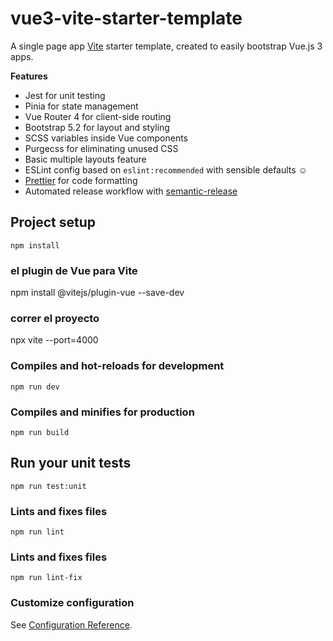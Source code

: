 # vue3-vite-starter-template

A single page app [Vite](https://vitejs.dev) starter template, created to easily bootstrap Vue.js 3 apps.

**Features**

- Jest for unit testing
- Pinia for state management
- Vue Router 4 for client-side routing
- Bootstrap 5.2 for layout and styling
- SCSS variables inside Vue components
- Purgecss for eliminating unused CSS
- Basic multiple layouts feature
- ESLint config based on `eslint:recommended` with sensible defaults :relaxed:
- [Prettier](https://prettier.io/) for code formatting
- Automated release workflow with [semantic-release](https://github.com/semantic-release/semantic-release)

## Project setup

```
npm install
```

### el plugin de Vue para Vite 
npm install @vitejs/plugin-vue --save-dev

### correr el proyecto
 npx vite --port=4000

### Compiles and hot-reloads for development

```
npm run dev
```

### Compiles and minifies for production

```
npm run build
```

## Run your unit tests

```
npm run test:unit
```

### Lints and fixes files

```
npm run lint
```

### Lints and fixes files

```
npm run lint-fix
```

### Customize configuration

See [Configuration Reference](https://vitejs.dev/guide/).

